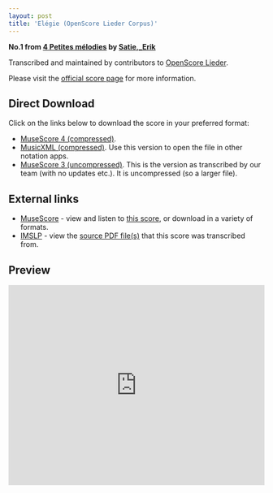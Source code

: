 ```yaml
---
layout: post
title: 'Elégie (OpenScore Lieder Corpus)'
---
```


__No.1 from [4 Petites mélodies](https://fourscoreandmore.org/openscore/lieder/Satie,_Erik/4_Petites_m%C3%A9lodies/) by [Satie,_Erik](https://fourscoreandmore.org/openscore/lieder/Satie,_Erik)__

Transcribed and maintained by contributors to [OpenScore Lieder].

Please visit the [official score page] for more information.

[official score page]: https://musescore.com/openscore-lieder-corpus/scores/6988229
[OpenScore Lieder]: https://musescore.com/openscore-lieder-corpus

## Direct Download

Click on the links below to download the score in your preferred format:
- [MuseScore 4 (compressed)](https://fourscoreandmore.org/openscore/lieder/Satie,_Erik/4_Petites_m%C3%A9lodies/1_El%C3%A9gie.mscz).
- [MusicXML (compressed)](https://fourscoreandmore.org/openscore/lieder/Satie,_Erik/4_Petites_m%C3%A9lodies/1_El%C3%A9gie.mxl). Use this version to open the file in other notation apps.
- [MuseScore 3 (uncompressed)](https://raw.githubusercontent.com/OpenScore/Lieder/refs/heads/main/scores/Satie,_Erik/4_Petites_m%C3%A9lodies/1_El%C3%A9gie/lc6988229.mscx). This is the version as transcribed by our team (with no updates etc.). It is uncompressed (so a larger file).

## External links

- [MuseScore] - view and listen to [this score][MuseScore], or download in a variety of formats.
- [IMSLP] - view the [source PDF file(s)][IMSLP] that this score was transcribed from.

[MuseScore]: https://musescore.com/score/6988229
[IMSLP]: https://imslp.org/wiki/Special:ReverseLookup/16886

## Preview

<iframe width="100%" height="394" src="https://musescore.com/openscore-lieder-corpus/scores/6988229/embed" frameborder="0" allowfullscreen allow="autoplay; fullscreen"></iframe>
